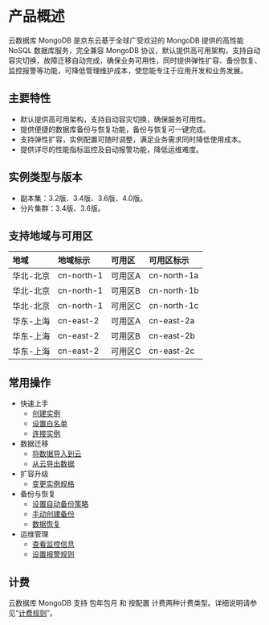 # 产品概述


云数据库 MongoDB 是京东云基于全球广受欢迎的 MongoDB 提供的高性能 NoSQL 数据库服务，完全兼容 MongoDB 协议，默认提供高可用架构，支持自动容灾切换，故障迁移自动完成，确保业务可用性，同时提供弹性扩容、备份恢复、监控报警等功能，可降低管理维护成本，使您能专注于应用开发和业务发展。

## 主要特性

* 默认提供高可用架构，支持自动容灾切换，确保服务可用性。
* 提供便捷的数据库备份与恢复功能，备份与恢复可一键完成。
* 支持弹性扩容，实例配置可随时调整，满足业务需求同时降低使用成本。
* 提供详尽的性能指标监控及自动报警功能，降低运维难度。

## 实例类型与版本

- 副本集：3.2版、3.4版、3.6版、4.0版。
- 分片集群：3.4版、3.6版。



## 支持地域与可用区

| 地域      | 地域标示   | 可用区  | 可用区标示  |
| :-------- | :--------- | :------ | :---------- |
| 华北-北京 | cn-north-1 | 可用区A | cn-north-1a |
| 华北-北京 | cn-north-1 | 可用区B | cn-north-1b |
| 华北-北京 | cn-north-1 | 可用区C | cn-north-1c |
| 华东-上海 | cn-east-2  | 可用区A | cn-east-2a  |
| 华东-上海 | cn-east-2  | 可用区B | cn-east-2b  |
| 华东-上海 | cn-east-2  | 可用区C | cn-east-2c  |

## 常用操作

- 快速上手
  - [创建实例](../Getting-Started/Create-Instance.md)
  - [设置白名单](../Getting-Started/Set-Whitelist.md)
  - [连接实例](../Getting-Started/Connect-Instance.md)
- 数据迁移
  - [将数据导入到云](../Getting-Started/Import-Data.md)
  - [从云导出数据](../Getting-Started/Export-Data.md)
- 扩容升级
  - [变更实例规格](../Operation-Guide/Instance-Management/Modify-Instance-Spec.md)
- 备份与恢复
  - [设置自动备份策略](../Operation-Guide/Backup/Modify-Backup-Policy.md)
  - [手动创建备份](../Operation-Guide/Backup/Create-Backup.md)
  - [数据恢复](../Operation-Guide/Backup/Restore-Instance.md)
- 运维管理
  - [查看监控信息](../Operation-Guide/Monitoring/Monitoring.md)
  - [设置报警规则](../Operation-Guide/Monitoring/Alarm-Rules.md)

## 计费

云数据库 MongoDB 支持 包年包月 和 按配置 计费两种计费类型。详细说明请参见“[计费规则](../Pricing/Billing-Rules.md)”。

